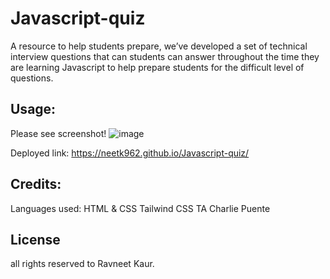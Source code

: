 # Javascript-quiz

A resource to help students prepare, we’ve developed a set of technical interview questions that can students can answer throughout the time they are learning Javascript to help prepare students for the difficult level of questions. 








## Usage:


Please see screenshot!
![image](https://github.com/Neetk962/Javascript-quiz/assets/131637944/71684737-24ab-4df2-870c-b482167cb94f)

Deployed link: https://neetk962.github.io/Javascript-quiz/


## Credits:
Languages used: HTML & CSS
Tailwind CSS
TA Charlie Puente 


## License 
all rights reserved to Ravneet Kaur.
